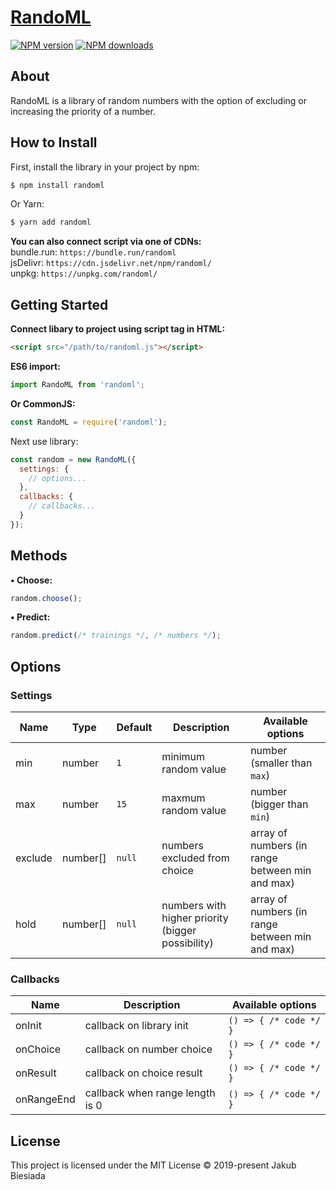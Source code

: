 # [RandoML](https://github.com/jb1905/randoml)

[![NPM version](http://img.shields.io/npm/v/randoml.svg?style=flat-square)](https://www.npmjs.com/package/randoml)
[![NPM downloads](http://img.shields.io/npm/dm/randoml.svg?style=flat-square)](https://www.npmjs.com/package/randoml)

## About
RandoML is a library of random numbers with the option of excluding or increasing the priority of a number.

## How to Install
First, install the library in your project by npm:
```sh
$ npm install randoml
```

Or Yarn:
```sh
$ yarn add randoml
```

**You can also connect script via one of CDNs:**<br>
bundle.run: `https://bundle.run/randoml`<br>
jsDelivr: `https://cdn.jsdelivr.net/npm/randoml/`<br>
unpkg: `https://unpkg.com/randoml/`

## Getting Started
**Connect libary to project using script tag in HTML:**
```html
<script src="/path/to/randoml.js"></script>
```

**ES6 import:**
```js
import RandoML from 'randoml';
```

**Or CommonJS:**
```js
const RandoML = require('randoml');
```

Next use library:
```js
const random = new RandoML({
  settings: {
    // options...
  },
  callbacks: {
    // callbacks...
  }
});
```

## Methods
**&bull; Choose:**
```js
random.choose();
```

**&bull; Predict:**
```js
random.predict(/* trainings */, /* numbers */);
```

## Options
### Settings
Name | Type | Default | Description | Available options
-|-|-|-|-
min | number | `1` | minimum random value | number (smaller than `max`)
max | number | `15` | maxmum random value | number (bigger than `min`)
exclude | number[] | `null` | numbers excluded from choice | array of numbers (in range between min and max)
hold | number[] | `null` | numbers with higher priority (bigger possibility) | array of numbers (in range between min and max)

### Callbacks
Name | Description | Available options
-|-|-
onInit | callback on library init | `() => { /* code */ }`
onChoice | callback on number choice | `() => { /* code */ }`
onResult | callback on choice result | `() => { /* code */ }`
onRangeEnd | callback when range length is 0 | `() => { /* code */ }`

## License
This project is licensed under the MIT License © 2019-present Jakub Biesiada
